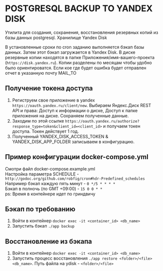 # POSTGRESQL BACKUP TO YANDEX DISK

Утилита для создания, сохранения, восстановления резервных копий из базы данных postgresql. Хранилище Yandex Disk

В установленные сроки по cron заданию выполняется бэкап базы данных. Затем этот бэкап загружается в Yandex Disk. В диске резервные копии находятся в папке Приложения/имя-вашего-проекта (`https://disk.yandex.ru`). Копии разделены по месяцам чтобы удобно было ориентироватся. Если кое где будет ошибка будет отправлен отчет в указанную почту MAIL_TO

## Получение токена доступа

1. Региструем свое приложение в yandex `https://oauth.yandex.ru/client/new`. Выбираем Яндекс.Диск REST API и права: Доступ к информации о диске, Доступ к папке приложения на диске. Сохраняем полученные данные.
2. Заходим по этой ссылке `https://oauth.yandex.ru/authorize?response_type=token&client_id=<client_id>` и получаем токен доступа. Токен действует 1 год.
3. Полученный YANDEX_DISK_ACCESS_TOKEN & YANDEX_DISK_APP_FOLDER записываем в конфигурацию.

## Пример конфигурации docker-compose.yml

Смотри файл docker-compose.example.yml    
Настройка параметра SCHEDULE - `http://godoc.org/github.com/robfig/cron#hdr-Predefined_schedules`   
Например бэкап каждую пять минут - `0 */5 * * * *`   
Бэкап в полночь (по GMT +09:00) - `15 0 0 * *`   
ps: Время в контейнере идет по гриндвичу

## Бэкап по требованию

1. Войти в контейнер `docker exec -it <container_id> <db_name>`
2. Запустить бэкап `./app backup`

## Восстановление из бэкапа

1. Войти в контейнер `docker exec -it <container_id> <db_name>`
2. Запустить процесс восстановления `./app restore <folder>/<file> <db_name>`. Путь файла на ydisk - `<folder>/<file>`
